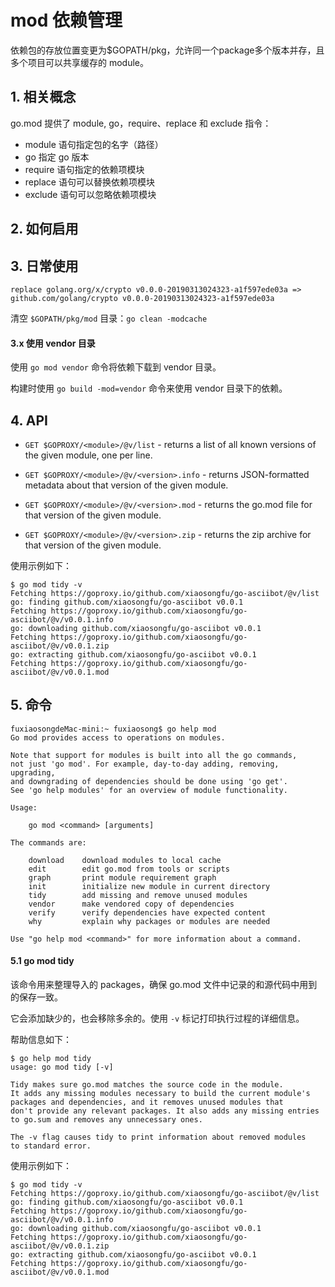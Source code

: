 # mod 依赖管理

依赖包的存放位置变更为$GOPATH/pkg，允许同一个package多个版本并存，且多个项目可以共享缓存的 module。

## 1. 相关概念

go.mod 提供了 module, go，require、replace 和 exclude 指令：

* module 语句指定包的名字（路径）
* go 指定 go 版本
* require 语句指定的依赖项模块
* replace 语句可以替换依赖项模块
* exclude 语句可以忽略依赖项模块

## 2. 如何启用


## 3. 日常使用


`replace golang.org/x/crypto v0.0.0-20190313024323-a1f597ede03a => github.com/golang/crypto v0.0.0-20190313024323-a1f597ede03a`


清空 `$GOPATH/pkg/mod` 目录：`go clean -modcache`


#### 3.x 使用 vendor 目录

使用 `go mod vendor` 命令将依赖下载到 vendor 目录。

构建时使用 `go build -mod=vendor` 命令来使用 vendor 目录下的依赖。


## 4. API

* `GET $GOPROXY/<module>/@v/list` - returns a list of all known versions of the given module, one per line.

* `GET $GOPROXY/<module>/@v/<version>.info` - returns JSON-formatted metadata about that version of the given module.

* `GET $GOPROXY/<module>/@v/<version>.mod` - returns the go.mod file for that version of the given module.

* `GET $GOPROXY/<module>/@v/<version>.zip` - returns the zip archive for that version of the given module.

使用示例如下：

```
$ go mod tidy -v
Fetching https://goproxy.io/github.com/xiaosongfu/go-asciibot/@v/list
go: finding github.com/xiaosongfu/go-asciibot v0.0.1
Fetching https://goproxy.io/github.com/xiaosongfu/go-asciibot/@v/v0.0.1.info
go: downloading github.com/xiaosongfu/go-asciibot v0.0.1
Fetching https://goproxy.io/github.com/xiaosongfu/go-asciibot/@v/v0.0.1.zip
go: extracting github.com/xiaosongfu/go-asciibot v0.0.1
Fetching https://goproxy.io/github.com/xiaosongfu/go-asciibot/@v/v0.0.1.mod
```

## 5. 命令

```
fuxiaosongdeMac-mini:~ fuxiaosong$ go help mod
Go mod provides access to operations on modules.

Note that support for modules is built into all the go commands,
not just 'go mod'. For example, day-to-day adding, removing, upgrading,
and downgrading of dependencies should be done using 'go get'.
See 'go help modules' for an overview of module functionality.

Usage:

	go mod <command> [arguments]

The commands are:

	download    download modules to local cache
	edit        edit go.mod from tools or scripts
	graph       print module requirement graph
	init        initialize new module in current directory
	tidy        add missing and remove unused modules
	vendor      make vendored copy of dependencies
	verify      verify dependencies have expected content
	why         explain why packages or modules are needed

Use "go help mod <command>" for more information about a command.
```

#### 5.1 go mod tidy

该命令用来整理导入的 packages，确保 go.mod 文件中记录的和源代码中用到的保存一致。

它会添加缺少的，也会移除多余的。使用 `-v` 标记打印执行过程的详细信息。

帮助信息如下：

```
$ go help mod tidy
usage: go mod tidy [-v]

Tidy makes sure go.mod matches the source code in the module.
It adds any missing modules necessary to build the current module's
packages and dependencies, and it removes unused modules that
don't provide any relevant packages. It also adds any missing entries
to go.sum and removes any unnecessary ones.

The -v flag causes tidy to print information about removed modules
to standard error.
```

使用示例如下：

```
$ go mod tidy -v
Fetching https://goproxy.io/github.com/xiaosongfu/go-asciibot/@v/list
go: finding github.com/xiaosongfu/go-asciibot v0.0.1
Fetching https://goproxy.io/github.com/xiaosongfu/go-asciibot/@v/v0.0.1.info
go: downloading github.com/xiaosongfu/go-asciibot v0.0.1
Fetching https://goproxy.io/github.com/xiaosongfu/go-asciibot/@v/v0.0.1.zip
go: extracting github.com/xiaosongfu/go-asciibot v0.0.1
Fetching https://goproxy.io/github.com/xiaosongfu/go-asciibot/@v/v0.0.1.mod
```